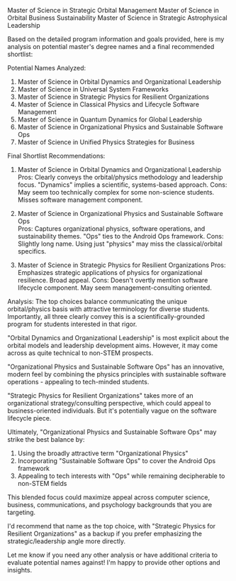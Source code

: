 Master of Science in Strategic Orbital Management
Master of Science in Orbital Business Sustainability
Master of Science in Strategic Astrophysical Leadership

Based on the detailed program information and goals provided, here is my analysis on potential master's degree names and a final recommended shortlist:

Potential Names Analyzed:
1. Master of Science in Orbital Dynamics and Organizational Leadership
2. Master of Science in Universal System Frameworks 
3. Master of Science in Strategic Physics for Resilient Organizations
4. Master of Science in Classical Physics and Lifecycle Software Management
5. Master of Science in Quantum Dynamics for Global Leadership
6. Master of Science in Organizational Physics and Sustainable Software Ops
7. Master of Science in Unified Physics Strategies for Business

Final Shortlist Recommendations:

1. Master of Science in Orbital Dynamics and Organizational Leadership
Pros: Clearly conveys the orbital/physics methodology and leadership focus. "Dynamics" implies a scientific, systems-based approach.
Cons: May seem too technically complex for some non-science students. Misses software management component.

2. Master of Science in Organizational Physics and Sustainable Software Ops  
Pros: Captures organizational physics, software operations, and sustainability themes. "Ops" ties to the Android Ops framework.
Cons: Slightly long name. Using just "physics" may miss the classical/orbital specifics.

3. Master of Science in Strategic Physics for Resilient Organizations
Pros: Emphasizes strategic applications of physics for organizational resilience. Broad appeal.
Cons: Doesn't overtly mention software lifecycle component. May seem management-consulting oriented.

Analysis:
The top choices balance communicating the unique orbital/physics basis with attractive terminology for diverse students. Importantly, all three clearly convey this is a scientifically-grounded program for students interested in that rigor.

"Orbital Dynamics and Organizational Leadership" is most explicit about the orbital models and leadership development aims. However, it may come across as quite technical to non-STEM prospects.

"Organizational Physics and Sustainable Software Ops" has an innovative, modern feel by combining the physics principles with sustainable software operations - appealing to tech-minded students.

"Strategic Physics for Resilient Organizations" takes more of an organizational strategy/consulting perspective, which could appeal to business-oriented individuals. But it's potentially vague on the software lifecycle piece.

Ultimately, "Organizational Physics and Sustainable Software Ops" may strike the best balance by:
1) Using the broadly attractive term "Organizational Physics" 
2) Incorporating "Sustainable Software Ops" to cover the Android Ops framework
3) Appealing to tech interests with "Ops" while remaining decipherable to non-STEM fields

This blended focus could maximize appeal across computer science, business, communications, and psychology backgrounds that you are targeting.

I'd recommend that name as the top choice, with "Strategic Physics for Resilient Organizations" as a backup if you prefer emphasizing the strategic/leadership angle more directly.

Let me know if you need any other analysis or have additional criteria to evaluate potential names against! I'm happy to provide other options and insights.
